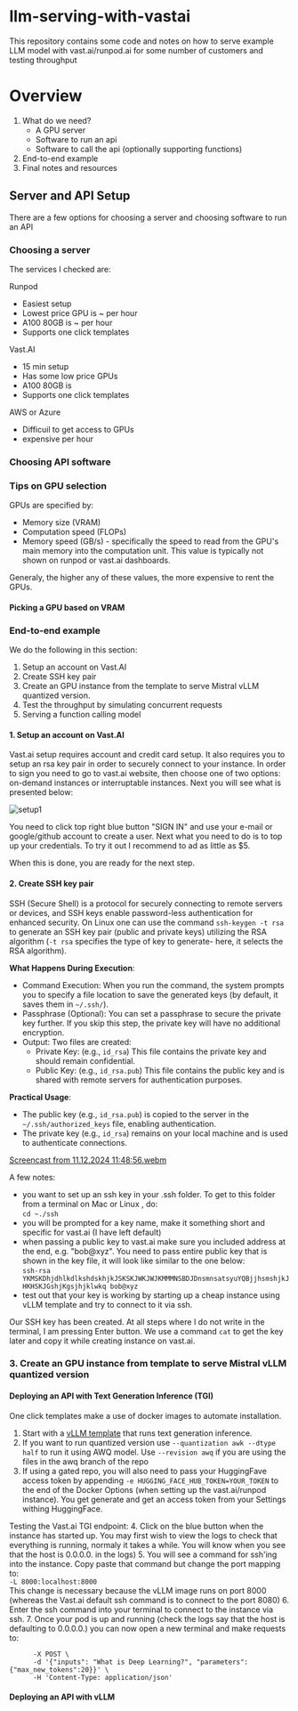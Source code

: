 # llm-serving-with-vastai
This repository contains some code and notes on how to serve example LLM model with vast.ai/runpod.ai for some number of customers and testing throughput

# Overview
1. What do we need?
   + A GPU server
   + Software to run an api
   + Software to call the api (optionally supporting functions)
2. End-to-end example
3. Final notes and resources


## Server and API Setup
There are a few options for choosing a server and choosing software to run an API

### Choosing a server
The services I checked are:

Runpod
+ Easiest setup
+ Lowest price GPU is ~ per hour
+ A100 80GB is ~ per hour
+ Supports one click templates

Vast.AI
+ 15 min setup
+ Has some low price GPUs
+ A100 80GB is
+ Supports one click templates

AWS or Azure
+ Difficuil to get access to GPUs
+ expensive per hour

### Choosing API software

### Tips on GPU selection
GPUs are specified by:
+ Memory size (VRAM)
+ Computation speed (FLOPs)
+ Memory speed (GB/s) - specifically the speed to read from the GPU's main memory into the computation unit. This value is typically not shown on runpod or vast.ai dashboards.

Generaly, the higher any of these values, the more expensive to rent the GPUs.

#### Picking a GPU based on VRAM

    
### End-to-end example
We do the following in this section:
1. Setup an account on Vast.AI
2. Create SSH key pair
3. Create an GPU instance from the template to serve Mistral vLLM quantized version.
4. Test the throughput by simulating concurrent requests
5. Serving a function calling model

#### 1. Setup an account on Vast.AI
Vast.ai setup requires account and credit card setup. It also requires you to setup an rsa key pair in order to securely connect to your instance. 
In order to sign you need to go to vast.ai website, then choose one of two options: on-demand instances or interruptable instances. Next you will see what is presented below:

![setup1](https://github.com/user-attachments/assets/c6bc7b40-5875-43e6-a7e4-453fd72bc9df)

You need to click top right blue button "SIGN IN" and use your e-mail or google/github account to create a user. Next what you need to do is to top up your credentials. To try it out I recommend to ad as little as $5.

When this is done, you are ready for the next step.

#### 2. Create SSH key pair
SSH (Secure Shell) is a protocol for securely connecting to remote servers or devices, and SSH keys enable password-less authentication for enhanced security. On Linux one can use the command `ssh-keygen -t rsa` to generate an SSH key pair (public and private keys) utilizing the RSA algorithm (`-t rsa` specifies the type of key to generate- here, it selects the RSA algorithm).

**What Happens During Execution**:
+ Command Execution: When you run the command, the system prompts you to specify a file location to save the generated keys (by default, it saves them in `~/.ssh/`).
+ Passphrase (Optional): You can set a passphrase to secure the private key further. If you skip this step, the private key will have no additional encryption.
+ Output: Two files are created:
   + Private Key: (e.g., `id_rsa`) This file contains the private key and should remain confidential.
   + Public Key: (e.g., `id_rsa.pub`) This file contains the public key and is shared with remote servers for authentication purposes.
 
**Practical Usage**:
+ The public key (e.g., `id_rsa.pub`) is copied to the server in the `~/.ssh/authorized_keys` file, enabling authentication.
+ The private key (e.g., `id_rsa`) remains on your local machine and is used to authenticate connections.

[Screencast from 11.12.2024 11:48:56.webm](https://github.com/user-attachments/assets/8362417b-0753-4657-9e3a-9959597e69d9)

A few notes:
- you want to set up an ssh key in your .ssh folder. To get to this folder from a terminal on Mac or Linux , do:\
  `cd ~./ssh`
- you will be prompted for a key name, make it something short and specific for vast.ai (I have left default)
- when passing a public key to vast.ai make sure you included address at the end, e.g. "bob@xyz". You need to pass entire public key that is shown in the key file, it will look like similar to the one below:\
`ssh-rsa YKMSKDhjdhlkdlkshdskhjkJSKSKJWKJWJKMMMNSBDJDnsmnsatsyuYQBjjhsmshjkJHKHSKJGshjKgsjhjklwkq bob@xyz`
- test out that your key is working by starting up a cheap instance using vLLM template and try to connect to it via ssh.

Our SSH key has been created. At all steps where I do not write in the terminal, I am pressing Enter button. We use a command `cat` to get the key later and copy it while creating instance on vast.ai.

### 3. Create an GPU instance from template to serve Mistral vLLM quantized version
#### Deploying an API with Text Generation Inference (TGI)

One click templates make a use of docker images to automate installation.
1. Start with a [vLLM template](https://cloud.vast.ai/?ref_id=180404&creator_id=180404&name=Mistral) that runs text generation inference.
2. If you want to run quantized version use `--quantization awk --dtype half` to run it using AWQ model. Use `--revision awq` if you are using the files in the awq branch of the repo
3. If using a gated repo, you will also need to pass your HuggingFave access token by appending `-e HUGGING_FACE_HUB_TOKEN=YOUR_TOKEN` to the end of the Docker Options (when setting up the vast.ai/runpod instance). You get generate and get an access token from your Settings withing HuggingFace.

Testing the Vast.ai TGI endpoint:
4. Click on the blue button when the instance has started up. You may first wish to view the logs to check that everything is running, normaly it takes a while. You will know when you see that the host is 0.0.0.0. in the logs)
5. You will see a command for ssh'ing into the instance. Copy paste that command but change the port mapping to:\
`-L 8000:localhost:8000`\
This change is necessary because the vLLM image runs on port 8000 (whereas the Vast.ai default ssh command is to connect to the port 8080)
6. Enter the ssh command into your terminal to connect to the instance via ssh.
7. Once your pod is up and running (check the logs say that the host is defaulting to 0.0.0.0.) you can now open a new terminal and make requests to:
```curl http://localhost:8000/generate \
      -X POST \
      -d '{"inputs": "What is Deep Learning?", "parameters":{"max_new_tokens":20}}' \
      -H 'Content-Type: application/json'
```


#### Deploying an API with vLLM
